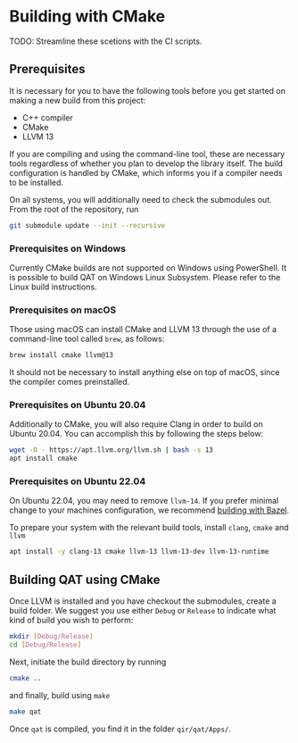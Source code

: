 # Building with CMake

TODO: Streamline these scetions with the CI scripts.

## Prerequisites

It is necessary for you to have the following tools before you get started on
making a new build from this project:

- C++ compiler
- CMake
- LLVM 13

If you are compiling and using the command-line tool, these are necessary tools
regardless of whether you plan to develop the library itself. The build
configuration is handled by CMake, which informs you if a compiler needs to be
installed.

On all systems, you will additionally need to check the submodules out. From the root of the repository, run

```sh
git submodule update --init --recursive
```

### Prerequisites on Windows

Currently CMake builds are not supported on Windows using PowerShell. It is possible to build QAT on Windows Linux Subsystem. Please refer to the Linux build instructions.

### Prerequisites on macOS

Those using macOS can install CMake and LLVM 13 through the use of a command-line tool
called `brew`, as follows:

```sh
brew install cmake llvm@13
```

It should not be necessary to install anything else on top of macOS, since
the compiler comes preinstalled.

### Prerequisites on Ubuntu 20.04

Additionally to CMake, you will also require Clang in order to build on Ubuntu
20.04. You can accomplish this by following the steps below:

```sh
wget -O - https://apt.llvm.org/llvm.sh | bash -s 13
apt install cmake
```

### Prerequisites on Ubuntu 22.04

On Ubuntu 22.04, you may need to remove `llvm-14`. If you prefer minimal change to your machines configuration, we recommend [building with Bazel](./building-with-bazel.md).

To prepare your system with the relevant build tools, install `clang`, `cmake` and `llvm`

```sh
apt install -y clang-13 cmake llvm-13 llvm-13-dev llvm-13-runtime
```

## Building QAT using CMake

Once LLVM is installed and you have checkout the submodules, create a build folder. We suggest you use either `Debug` or `Release` to indicate what kind of build you wish to perform:

```sh
mkdir [Debug/Release]
cd [Debug/Release]
```

Next, initiate the build directory by running

```sh
cmake ..
```

and finally, build using `make`

```sh
make qat
```

Once `qat` is compiled, you find it in the folder `qir/qat/Apps/`.
